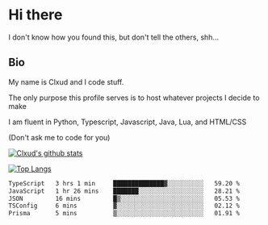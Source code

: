 

# Hi there
I don't know how you found this, but don't tell the others, shh...

## Bio
My name is Clxud and I code stuff.

The only purpose this profile serves is to host whatever projects I decide to make

I am fluent in Python, Typescript, Javascript, Java, Lua, and HTML/CSS



(Don't ask me to code for you)

[![Clxud's github stats](https://github-readme-stats.vercel.app/api?username=cloudwithax&count_private=true&theme=dark&show_icons=true)](https://github.com/anuraghazra/github-readme-stats) 

[![Top Langs](https://github-readme-stats.vercel.app/api/top-langs/?username=cloudwithax&theme=dark)](https://github.com/anuraghazra/github-readme-stats)

<!--START_SECTION:waka-->

```txt
TypeScript   3 hrs 1 min     ██████████████▓░░░░░░░░░░   59.20 %
JavaScript   1 hr 26 mins    ███████░░░░░░░░░░░░░░░░░░   28.21 %
JSON         16 mins         █▒░░░░░░░░░░░░░░░░░░░░░░░   05.53 %
TSConfig     6 mins          ▓░░░░░░░░░░░░░░░░░░░░░░░░   02.12 %
Prisma       5 mins          ▒░░░░░░░░░░░░░░░░░░░░░░░░   01.91 %
```

<!--END_SECTION:waka-->








